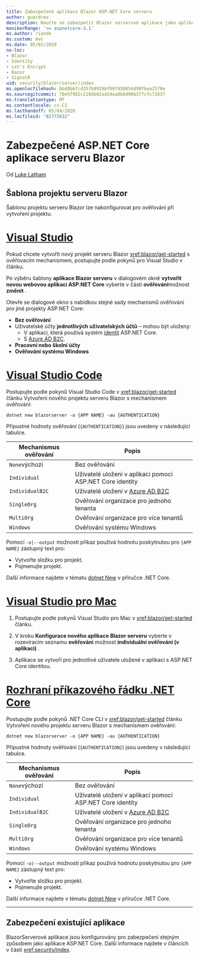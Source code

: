 ```yaml
---
title: Zabezpečené aplikace Blazor ASP.NET Core serveru
author: guardrex
description: Naučte se zabezpečit Blazor serverové aplikace jako aplikace ASP.NET Core.
monikerRange: '>= aspnetcore-3.1'
ms.author: riande
ms.custom: mvc
ms.date: 05/02/2020
no-loc:
- Blazor
- Identity
- Let's Encrypt
- Razor
- SignalR
uid: security/blazor/server/index
ms.openlocfilehash: bbd8b6fcd357b8929bf097450854d98fbea2570e
ms.sourcegitcommit: 70e5f982c218db82aa54aa8b8d96b377cfc7283f
ms.translationtype: MT
ms.contentlocale: cs-CZ
ms.lasthandoff: 05/04/2020
ms.locfileid: "82772632"
---
```

# <a name="secure-aspnet-core-blazor-server-apps"></a>Zabezpečené ASP.NET Core aplikace serveru Blazor

Od [Luke Latham](https://github.com/guardrex)

## <a name="blazor-server-project-template"></a>Šablona projektu serveru Blazor

Šablonu projektu serveru Blazor lze nakonfigurovat pro ověřování při vytvoření projektu.

# <a name="visual-studio"></a>[Visual Studio](#tab/visual-studio)

Pokud chcete vytvořit nový projekt serveru Blazor <xref:blazor/get-started> s ověřovacím mechanismem, postupujte podle pokynů pro Visual Studio v článku.

Po výběru šablony **aplikace Blazor serveru** v dialogovém okně **vytvořit novou webovou aplikaci ASP.NET Core** vyberte v části **ověřování**možnost **změnit** .

Otevře se dialogové okno s nabídkou stejné sady mechanismů ověřování pro jiné projekty ASP.NET Core:

* **Bez ověřování**
* Uživatelské účty **jednotlivých uživatelských účtů** &ndash; mohou být uloženy:
  * V aplikaci, která používá systém [identit](xref:security/authentication/identity) ASP.NET Core.
  * S [Azure AD B2C](xref:security/authentication/azure-ad-b2c).
* **Pracovní nebo školní účty**
* **Ověřování systému Windows**

# <a name="visual-studio-code"></a>[Visual Studio Code](#tab/visual-studio-code)

Postupujte podle pokynů Visual Studio Code v <xref:blazor/get-started> článku Vytvoření nového projektu serveru Blazor s mechanismem ověřování:

```dotnetcli
dotnet new blazorserver -o {APP NAME} -au {AUTHENTICATION}
```

Přípustné hodnoty ověřování (`{AUTHENTICATION}`) jsou uvedeny v následující tabulce.

| Mechanismus ověřování | Popis |
| ------------------------ | ----------- |
| `None`výchozí         | Bez ověřování |
| `Individual`             | Uživatelé uložení v aplikaci pomocí ASP.NET Core identity |
| `IndividualB2C`          | Uživatelé uložení v [Azure AD B2C](xref:security/authentication/azure-ad-b2c) |
| `SingleOrg`              | Ověřování organizace pro jednoho tenanta |
| `MultiOrg`               | Ověřování organizace pro více tenantů |
| `Windows`                | Ověřování systému Windows |

Pomocí `-o|--output` možnosti příkaz používá hodnotu poskytnutou pro `{APP NAME}` zástupný text pro:

* Vytvořte složku pro projekt.
* Pojmenujte projekt.

Další informace najdete v tématu [dotnet New](/dotnet/core/tools/dotnet-new) v příručce .NET Core.

# <a name="visual-studio-for-mac"></a>[Visual Studio pro Mac](#tab/visual-studio-mac)

1. Postupujte podle pokynů Visual Studio pro Mac v <xref:blazor/get-started> článku.

1. V kroku **Konfigurace nového aplikace Blazor serveru** vyberte v rozevíracím seznamu **ověřování** možnost **individuální ověřování (v aplikaci)** .

1. Aplikace se vytvoří pro jednotlivé uživatele uložené v aplikaci s ASP.NET Core identitou.

# <a name="net-core-cli"></a>[Rozhraní příkazového řádku .NET Core](#tab/netcore-cli/)

Postupujte podle pokynů .NET Core CLI v <xref:blazor/get-started> článku Vytvoření nového projektu serveru Blazor s mechanismem ověřování:

```dotnetcli
dotnet new blazorserver -o {APP NAME} -au {AUTHENTICATION}
```

Přípustné hodnoty ověřování (`{AUTHENTICATION}`) jsou uvedeny v následující tabulce.

| Mechanismus ověřování | Popis |
| ------------------------ | ----------- |
| `None`výchozí         | Bez ověřování |
| `Individual`             | Uživatelé uložení v aplikaci pomocí ASP.NET Core identity |
| `IndividualB2C`          | Uživatelé uložení v [Azure AD B2C](xref:security/authentication/azure-ad-b2c) |
| `SingleOrg`              | Ověřování organizace pro jednoho tenanta |
| `MultiOrg`               | Ověřování organizace pro více tenantů |
| `Windows`                | Ověřování systému Windows |

Pomocí `-o|--output` možnosti příkaz používá hodnotu poskytnutou pro `{APP NAME}` zástupný text pro:

* Vytvořte složku pro projekt.
* Pojmenujte projekt.

Další informace najdete v tématu [dotnet New](/dotnet/core/tools/dotnet-new) v příručce .NET Core.

---

## <a name="secure-an-existing-app"></a>Zabezpečení existující aplikace

BlazorServerové aplikace jsou konfigurovány pro zabezpečení stejným způsobem jako aplikace ASP.NET Core. Další informace najdete v článcích v části <xref:security/index>.
